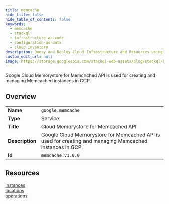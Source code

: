 ```yaml
---
title: memcache
hide_title: false
hide_table_of_contents: false
keywords:
  - memcache
  - stackql
  - infrastructure-as-code
  - configuration-as-data
  - cloud inventory
description: Query and Deploy Cloud Infrastructure and Resources using SQL
custom_edit_url: null
image: https://storage.googleapis.com/stackql-web-assets/blog/stackql-blog-post-featured-image.png
---
```

Google Cloud Memorystore for Memcached API is used for creating and managing Memcached instances in GCP.  
    

## Overview
<table><tbody>
<tr><td><b>Name</b></td><td><code>google.memcache</code></td></tr>
<tr><td><b>Type</b></td><td>Service</td></tr>
<tr><td><b>Title</b></td><td>Cloud Memorystore for Memcached API</td></tr>
<tr><td><b>Description</b></td><td>Google Cloud Memorystore for Memcached API is used for creating and managing Memcached instances in GCP.</td></tr>
<tr><td><b>Id</b></td><td><code>memcache:v1.0.0</code></td></tr>
</tbody></table>

## Resources
<div class="row">
<div class="providerDocColumn">
<a href="/providers/google/memcache/instances/">instances</a><br />
<a href="/providers/google/memcache/locations/">locations</a><br />
</div>
<div class="providerDocColumn">
<a href="/providers/google/memcache/operations/">operations</a><br />
</div>
</div>
